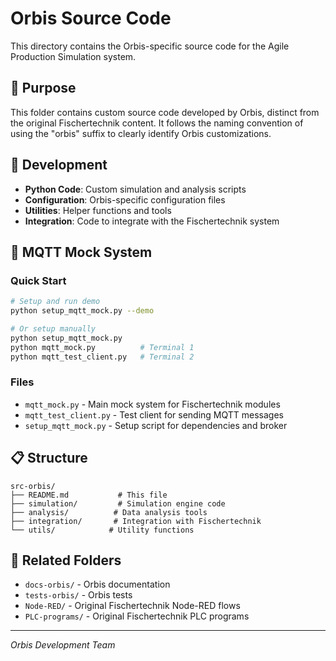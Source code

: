 # Orbis Source Code

This directory contains the Orbis-specific source code for the Agile Production Simulation system.

## 📁 Purpose

This folder contains custom source code developed by Orbis, distinct from the original Fischertechnik content. It follows the naming convention of using the "orbis" suffix to clearly identify Orbis customizations.

## 🚀 Development

- **Python Code**: Custom simulation and analysis scripts
- **Configuration**: Orbis-specific configuration files
- **Utilities**: Helper functions and tools
- **Integration**: Code to integrate with the Fischertechnik system

## 🔧 MQTT Mock System

### **Quick Start**
```bash
# Setup and run demo
python setup_mqtt_mock.py --demo

# Or setup manually
python setup_mqtt_mock.py
python mqtt_mock.py          # Terminal 1
python mqtt_test_client.py   # Terminal 2
```

### **Files**
- `mqtt_mock.py` - Main mock system for Fischertechnik modules
- `mqtt_test_client.py` - Test client for sending MQTT messages
- `setup_mqtt_mock.py` - Setup script for dependencies and broker

## 📋 Structure

```
src-orbis/
├── README.md           # This file
├── simulation/         # Simulation engine code
├── analysis/          # Data analysis tools
├── integration/       # Integration with Fischertechnik
└── utils/            # Utility functions
```

## 🔗 Related Folders

- `docs-orbis/` - Orbis documentation
- `tests-orbis/` - Orbis tests
- `Node-RED/` - Original Fischertechnik Node-RED flows
- `PLC-programs/` - Original Fischertechnik PLC programs

---

*Orbis Development Team* 